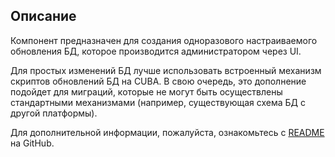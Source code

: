 ## Описание
Компонент предназначен для создания одноразового настраиваемого обновления БД, которое производится администратором через UI.

Для простых изменений БД лучше использовать встроенный механизм скриптов обновлений БД на CUBA. В свою очередь, это дополнение подойдет для миграций, которые не могут быть осуществлены стандартными механизмами (например, существующая схема БД с другой платформы).

Для дополнительной информации, пожалуйста, ознакомьтесь с [README](https://github.com/mariodavid/cuba-component-db-update-wizard#cuba-platform-component---db-update-wizard) на GitHub.